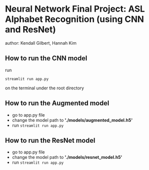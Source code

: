 # Neural Network Final Project: ASL Alphabet Recognition (using CNN and ResNet)

author: Kendall Gilbert, Hannah Kim

## How to run the CNN model
run

`streamlit run app.py`

on the terminal under the root directory

## How to run the Augmented model

- go to app.py file
- change the model path to __'./models/augmented_model.h5'__
- run `streamlit run app.py`

## How to run the ResNet model

- go to app.py file
- change the model path to __'./models/resnet_model.h5'__
- run `streamlit run app.py`

